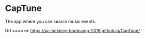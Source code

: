 # CapTune
The app where you can search music events. 


Url ======> https://uc-bekeley-bootcamp-2018.github.io/CapTune/
